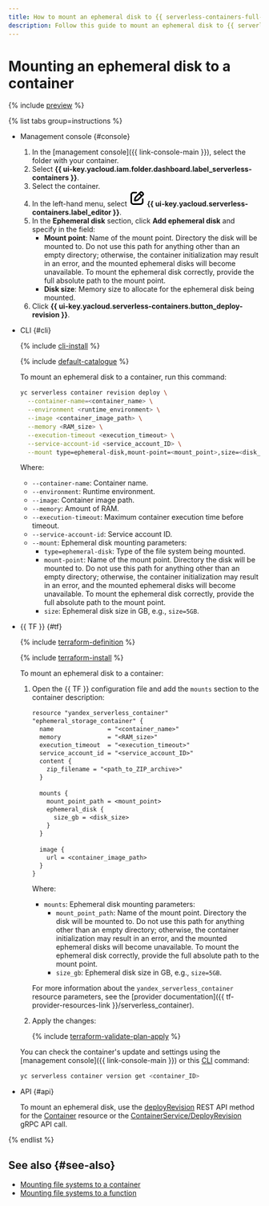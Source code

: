 ```yaml
---
title: How to mount an ephemeral disk to {{ serverless-containers-full-name }}
description: Follow this guide to mount an ephemeral disk to {{ serverless-containers-name }}.
---
```


# Mounting an ephemeral disk to a container

{% include [preview](../../_includes/note-preview-by-request.md) %}

{% list tabs group=instructions %}

- Management console {#console}
    
    1. In the [management console]({{ link-console-main }}), select the folder with your container.
    1. Select **{{ ui-key.yacloud.iam.folder.dashboard.label_serverless-containers }}**.
    1. Select the container.
    1. In the left-hand menu, select ![image](../../_assets/console-icons/pencil-to-square.svg) **{{ ui-key.yacloud.serverless-containers.label_editor }}**.
    1. In the **Ephemeral disk** section, click **Add ephemeral disk** and specify in the field:
       * **Mount point**: Name of the mount point. Directory the disk will be mounted to. Do not use this path for anything other than an empty directory; otherwise, the container initialization may result in an error, and the mounted ephemeral disks will become unavailable. To mount the ephemeral disk correctly, provide the full absolute path to the mount point.
       * **Disk size**: Memory size to allocate for the ephemeral disk being mounted.
    1. Click **{{ ui-key.yacloud.serverless-containers.button_deploy-revision }}**.

- CLI {#cli}

  {% include [cli-install](../../_includes/cli-install.md) %}

  {% include [default-catalogue](../../_includes/default-catalogue.md) %}

  To mount an ephemeral disk to a container, run this command:

  ```bash
  yc serverless container revision deploy \
    --container-name=<container_name> \
    --environment <runtime_environment> \
    --image <container_image_path> \
    --memory <RAM_size> \
    --execution-timeout <execution_timeout> \
    --service-account-id <service_account_ID> \
    --mount type=ephemeral-disk,mount-point=<mount_point>,size=<disk_size>
  ```

  Where:

  * `--container-name`: Container name.
  * `--environment`: Runtime environment.
  * `--image`: Container image path.
  * `--memory`: Amount of RAM.
  * `--execution-timeout`: Maximum container execution time before timeout.
  * `--service-account-id`: Service account ID.
  * `--mount`: Ephemeral disk mounting parameters:
    * `type=ephemeral-disk`: Type of the file system being mounted.
    * `mount-point`: Name of the mount point. Directory the disk will be mounted to. Do not use this path for anything other than an empty directory; otherwise, the container initialization may result in an error, and the mounted ephemeral disks will become unavailable. To mount the ephemeral disk correctly, provide the full absolute path to the mount point.
    * `size`: Ephemeral disk size in GB, e.g., `size=5GB`.

- {{ TF }} {#tf}

  {% include [terraform-definition](../../_tutorials/_tutorials_includes/terraform-definition.md) %}

  {% include [terraform-install](../../_includes/terraform-install.md) %}

  To mount an ephemeral disk to a container:

  1. Open the {{ TF }} configuration file and add the `mounts` section to the container description:

      ```hcl
      resource "yandex_serverless_container" "ephemeral_storage_container" {
        name               = "<container_name>"
        memory             = "<RAM_size>"
        execution_timeout  = "<execution_timeout>"
        service_account_id = "<service_account_ID>"
        content {
          zip_filename = "<path_to_ZIP_archive>"
        }

        mounts {
          mount_point_path = <mount_point>
          ephemeral_disk {
            size_gb = <disk_size>
          }
        }

        image {
          url = <container_image_path>
        }
      }
      ```

      Where:

      * `mounts`: Ephemeral disk mounting parameters:
        * `mount_point_path`: Name of the mount point. Directory the disk will be mounted to. Do not use this path for anything other than an empty directory; otherwise, the container initialization may result in an error, and the mounted ephemeral disks will become unavailable. To mount the ephemeral disk correctly, provide the full absolute path to the mount point.
        * `size_gb`: Ephemeral disk size in GB, e.g., `size=5GB`.

      For more information about the `yandex_serverless_container` resource parameters, see the [provider documentation]({{ tf-provider-resources-link }}/serverless_container).

  1. Apply the changes:

     {% include [terraform-validate-plan-apply](../../_tutorials/_tutorials_includes/terraform-validate-plan-apply.md) %}

  You can check the container's update and settings using the [management console]({{ link-console-main }}) or this [CLI](../../cli/quickstart.md) command:

  ```bash
  yc serverless container version get <container_ID>
  ```

- API {#api}

  To mount an ephemeral disk, use the [deployRevision](../containers/api-ref/Container/deployRevision.md) REST API method for the [Container](../containers/api-ref/Container/index.md) resource or the [ContainerService/DeployRevision](../containers/api-ref/grpc/Container/deployRevision.md) gRPC API call.

{% endlist %}

## See also {#see-also}

* [Mounting file systems to a container](../concepts/mounting.md)
* [Mounting file systems to a function](../../functions/concepts/mounting.md)
